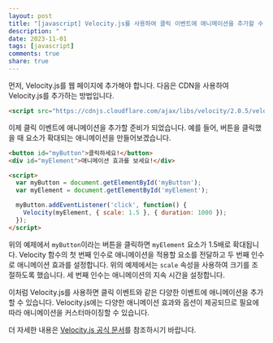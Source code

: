 ```yaml
---
layout: post
title: "[javascript] Velocity.js를 사용하여 클릭 이벤트에 애니메이션을 추가할 수 있나요?"
description: " "
date: 2023-11-01
tags: [javascript]
comments: true
share: true
---
```


먼저, Velocity.js를 웹 페이지에 추가해야 합니다. 다음은 CDN을 사용하여 Velocity.js를 추가하는 방법입니다.

```html
<script src="https://cdnjs.cloudflare.com/ajax/libs/velocity/2.0.5/velocity.min.js"></script>
```

이제 클릭 이벤트에 애니메이션을 추가할 준비가 되었습니다. 예를 들어, 버튼을 클릭했을 때 요소가 확대되는 애니메이션을 만들어보겠습니다.

```html
<button id="myButton">클릭하세요!</button>
<div id="myElement">애니메이션 효과를 보세요!</div>

<script>
  var myButton = document.getElementById('myButton');
  var myElement = document.getElementById('myElement');

  myButton.addEventListener('click', function() {
    Velocity(myElement, { scale: 1.5 }, { duration: 1000 });
  });
</script>
```

위의 예제에서 `myButton`이라는 버튼을 클릭하면 `myElement` 요소가 1.5배로 확대됩니다. Velocity 함수의 첫 번째 인수로 애니메이션을 적용할 요소를 전달하고 두 번째 인수로 애니메이션 효과를 설정합니다. 위의 예제에서는 `scale` 속성을 사용하여 크기를 조절하도록 했습니다. 세 번째 인수는 애니메이션의 지속 시간을 설정합니다.

이처럼 Velocity.js를 사용하면 클릭 이벤트와 같은 다양한 이벤트에 애니메이션을 추가할 수 있습니다. Velocity.js에는 다양한 애니메이션 효과와 옵션이 제공되므로 필요에 따라 애니메이션을 커스터마이징할 수 있습니다.

더 자세한 내용은 [Velocity.js 공식 문서](http://velocityjs.org/)를 참조하시기 바랍니다.